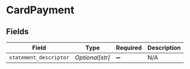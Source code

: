 # CardPayment


## Fields

| Field                  | Type                   | Required               | Description            |
| ---------------------- | ---------------------- | ---------------------- | ---------------------- |
| `statement_descriptor` | *Optional[str]*        | :heavy_minus_sign:     | N/A                    |